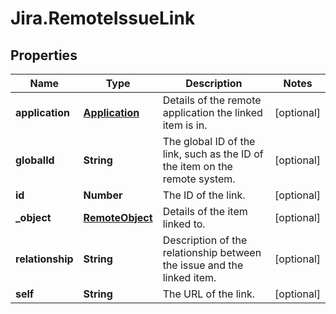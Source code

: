 # Jira.RemoteIssueLink

## Properties

Name | Type | Description | Notes
------------ | ------------- | ------------- | -------------
**application** | [**Application**](Application.md) | Details of the remote application the linked item is in. | [optional] 
**globalId** | **String** | The global ID of the link, such as the ID of the item on the remote system. | [optional] 
**id** | **Number** | The ID of the link. | [optional] 
**_object** | [**RemoteObject**](RemoteObject.md) | Details of the item linked to. | [optional] 
**relationship** | **String** | Description of the relationship between the issue and the linked item. | [optional] 
**self** | **String** | The URL of the link. | [optional] 


